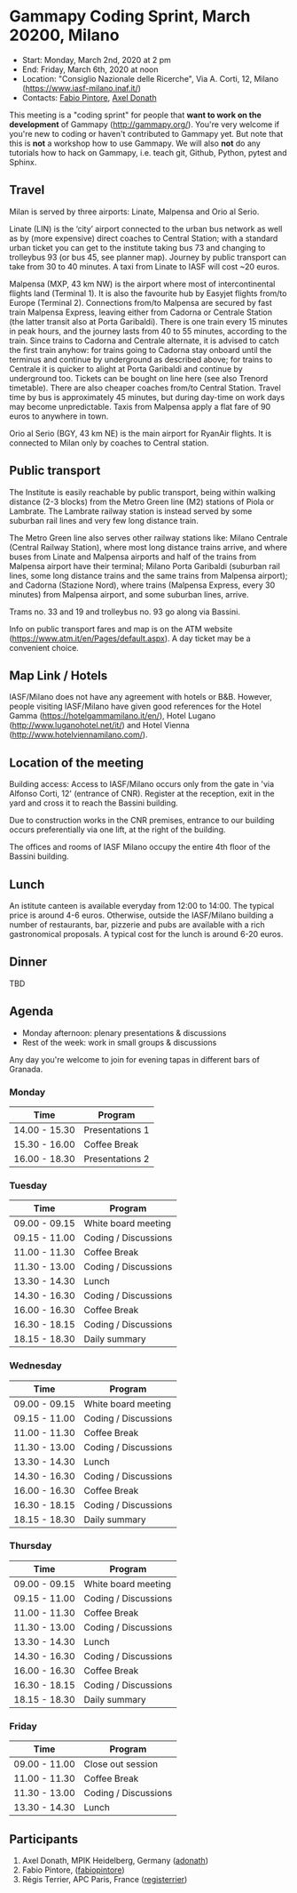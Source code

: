 # Gammapy Coding Sprint, March 20200, Milano

* Start: Monday, March 2nd, 2020 at 2 pm
* End: Friday, March 6th, 2020 at noon
* Location: "Consiglio Nazionale delle Ricerche", Via A. Corti, 12, Milano (https://www.iasf-milano.inaf.it/)
* Contacts: [Fabio Pintore](mailto:fabio.pintore@inaf.it), [Axel Donath](mailto:axel.donath@mpi-hd.mpg.de)

This meeting is a "coding sprint" for people that **want to work on the development** of Gammapy
(http://gammapy.org/). You're very welcome if you're new to coding or haven't contributed to
Gammapy yet. But note that this is **not** a workshop how to use Gammapy. We will also **not**
do any tutorials how to hack on Gammapy, i.e. teach git, Github, Python, pytest and Sphinx.

## Travel

Milan is served by three airports: Linate, Malpensa and Orio al Serio.

Linate (LIN) is the ‘city’ airport connected to the urban bus network as well as by (more expensive) direct coaches to Central Station; with a standard urban ticket you can get to the institute taking bus 73 and changing to trolleybus 93 (or bus 45, see planner map). Journey by public transport can take from 30 to 40 minutes.
A taxi from Linate to IASF will cost ~20 euros.

Malpensa (MXP, 43 km NW) is the airport where most of intercontinental flights land (Terminal 1). It is also the favourite hub by Easyjet flights from/to Europe (Terminal 2). Connections from/to Malpensa are secured by fast train Malpensa Express, leaving either from Cadorna or Centrale Station (the latter transit also at Porta Garibaldi). There is one train every 15 minutes in peak hours, and the journey lasts from 40 to 55 minutes, according to the train.
Since trains to Cadorna and Centrale alternate, it is advised to catch the first train anyhow: for trains going to Cadorna stay onboard until the terminus and continue by underground as described above; for trains to Centrale it is quicker to alight at Porta Garibaldi and continue by underground too. Tickets can be bought on line here (see also Trenord timetable).
There are also cheaper coaches from/to Central Station. Travel time by bus is approximately 45 minutes, but during day-time on work days may become unpredictable.
Taxis from Malpensa apply a flat fare of 90 euros to anywhere in town.

Orio al Serio (BGY, 43 km NE) is the main airport for RyanAir flights. It is connected to Milan only by coaches to Central station.

## Public transport

The Institute is easily reachable by public transport, being within walking distance (2-3 blocks) from the Metro Green line (M2) stations of Piola or Lambrate. The Lambrate railway station is instead served by some suburban rail lines and very few long distance train.

The Metro Green line also serves other railway stations like: Milano Centrale (Central Railway Station), where most long distance trains arrive, and where buses from Linate and Malpensa airports and half of the trains from Malpensa airport have their terminal; Milano Porta Garibaldi (suburban rail lines, some long distance trains and the same trains from Malpensa airport); and Cadorna (Stazione Nord), where trains (Malpensa Express, every 30 minutes) from Malpensa airport, and some suburban lines, arrive.

Trams no. 33 and 19 and trolleybus no. 93 go along via Bassini.

Info on public transport fares and map is on the ATM website (https://www.atm.it/en/Pages/default.aspx). A day ticket may be a convenient choice.

## Map Link / Hotels

IASF/Milano does not have any agreement with hotels or B&B. 
However, people visiting IASF/Milano have given good references for the Hotel Gamma (https://hotelgammamilano.it/en/), Hotel Lugano (http://www.luganohotel.net/it/) and Hotel Vienna (http://www.hotelviennamilano.com/).

## Location of the meeting

Building access:
Access to IASF/Milano occurs only from the gate in 'via Alfonso Corti, 12' (entrance of CNR). Register at the reception, exit in the yard and cross it to reach the Bassini building. 

Due to construction works in the CNR premises, entrance to our building occurs preferentially via one lift, at the right of the building.

The offices and rooms of IASF Milano occupy the entire 4th floor of the Bassini building.

## Lunch

An istitute canteen is available everyday from 12:00 to 14:00. The typical price is around 4-6 euros.
Otherwise, outside the IASF/Milano building a number of restaurants, bar, pizzerie and pubs are available with a rich gastronomical proposals. A typical cost for the lunch is around 6-20 euros.

## Dinner

TBD 

## Agenda

- Monday afternoon: plenary presentations & discussions
- Rest of the week: work in small groups & discussions

Any day you're welcome to join for evening tapas in different bars of Granada.

### Monday

| Time          | Program               |
| ------------- | --------------------- |
| 14.00 - 15.30 | Presentations 1       |
| 15.30 - 16.00 | Coffee Break          |
| 16.00 - 18.30 | Presentations 2       |

### Tuesday

| Time          | Program               |
| ------------- |---------------------- |
| 09.00 - 09.15 | White board meeting   |
| 09.15 - 11.00 | Coding / Discussions  |
| 11.00 - 11.30 | Coffee Break          |
| 11.30 - 13.00 | Coding / Discussions  |
| 13.30 - 14.30 | Lunch                 |
| 14.30 - 16.30 | Coding / Discussions  |
| 16.00 - 16.30 | Coffee Break          |
| 16.30 - 18.15 | Coding / Discussions  |
| 18.15 - 18.30 | Daily summary         |

### Wednesday

| Time          | Program               |
| ------------- |---------------------- |
| 09.00 - 09.15 | White board meeting   |
| 09.15 - 11.00 | Coding / Discussions  |
| 11.00 - 11.30 | Coffee Break          |
| 11.30 - 13.00 | Coding / Discussions  |
| 13.30 - 14.30 | Lunch                 |
| 14.30 - 16.30 | Coding / Discussions  |
| 16.00 - 16.30 | Coffee Break          |
| 16.30 - 18.15 | Coding / Discussions  |
| 18.15 - 18.30 | Daily summary         |

### Thursday

| Time          | Program               |
| ------------- |---------------------- |
| 09.00 - 09.15 | White board meeting   |
| 09.15 - 11.00 | Coding / Discussions  |
| 11.00 - 11.30 | Coffee Break          |
| 11.30 - 13.00 | Coding / Discussions  |
| 13.30 - 14.30 | Lunch                 |
| 14.30 - 16.30 | Coding / Discussions  |
| 16.00 - 16.30 | Coffee Break          |
| 16.30 - 18.15 | Coding / Discussions  |
| 18.15 - 18.30 | Daily summary         |

### Friday

| Time          | Program               |
| ------------- |---------------------- |
| 09.00 - 11.00 | Close out session     |
| 11.00 - 11.30 | Coffee Break          |
| 11.30 - 13.00 | Coding / Discussions  |
| 13.30 - 14.30 | Lunch                 |

## Participants

1. Axel Donath, MPIK Heidelberg, Germany ([adonath](https://github.com/adonath))
2. Fabio Pintore,  ([fabiopintore](https://github.com/fabiopintore))
3. Régis Terrier, APC Paris, France ([registerrier](https://github.com/registerrier))
